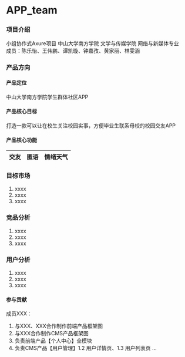 # APP_team

### 项目介绍
小组协作式Axure项目
中山大学南方学院 文学与传媒学院 网络与新媒体专业   
成员：陈乐怡、王伟鹏、谭凯璇、钟嘉孜、黄家丽、林雯涵   

### 产品方向
#### 产品定位
中山大学南方学院学生群体社区APP
#### 产品核心目标
打造一款可以让在校生关注校园实事，方便毕业生联系母校的校园交友APP
#### 产品核心功能
交友|匿语|情绪天气|
:--:|:--:|:--:



### 目标市场
1. xxxx
2. xxxx
3. xxxx

### 竞品分析
1. xxxx
2. xxxx
3. xxxx

### 用户分析  
1. xxxx
2. xxxx
3. xxxx 

#### 参与贡献
成员XXX：  
1. 与XXX、XXX合作制作前端产品框架图
2. 与XXX合作制作CMS产品框架图
2. 负责前端产品【个人中心】全模块
3. 负责CMS产品【用户管理】1.2 用户详情页、1.3 用户列表页
...
